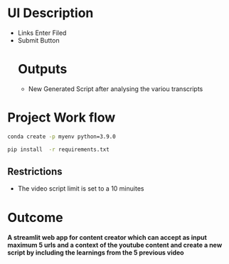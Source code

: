 # UI Description

* Links Enter Filed
* Submit Button 
    # Outputs
    * New Generated Script after analysing the variou transcripts

# Project Work flow

```bash
conda create -p myenv python=3.9.0
```

```bash
pip install  -r requirements.txt
```

## Restrictions
* The video script limit is set to a 10 minuites

# Outcome
#### A streamlit web app for content creator which can accept as input maximum 5 urls and a context of the youtube content and create a new script by including the learnings from the 5 previous video



